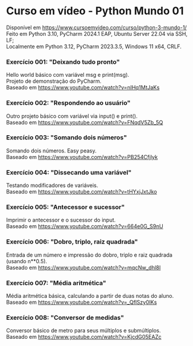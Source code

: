 # Curso em vídeo - Python Mundo 01
Disponível em https://www.cursoemvideo.com/curso/python-3-mundo-1/<br>
Feito em Python 3.10, PyCharm 2024.1 EAP, Ubuntu Server 22.04 via SSH, LF;<br>
Localmente em Python 3.12, PyCharm 2023.3.5, Windows 11 x64, CRLF.

### Exercício 001: "Deixando tudo pronto"
Hello world básico com variável msg e print(msg).<br>
Projeto de demonstração do PyCharm.<br>
Baseado em https://www.youtube.com/watch?v=nIHq1MtJaKs
### Exercício 002: "Respondendo ao usuário"
Outro projeto básico com variável via input() e print().<br>
Baseado em https://www.youtube.com/watch?v=FNqdV5Zb_5Q
### Exercício 003: "Somando dois números"
Somando dois números. Easy peasy.<br>
Baseado em https://www.youtube.com/watch?v=PB254Cfjlyk
### Exercício 004: "Dissecando uma variável"
Testando modificadores de variáveis.<br>
Baseado em https://www.youtube.com/watch?v=tHYxjJxtJko
### Exercício 005: "Antecessor e sucessor"
Imprimir o antecessor e o sucessor do input.<br>
Baseado em https://www.youtube.com/watch?v=664e0G_S9nU
### Exercício 006: "Dobro, triplo, raiz quadrada"
Entrada de um número e impressão do dobro, triplo e raiz quadrada (usando n**0.5).<br>
Baseado em https://www.youtube.com/watch?v=mqcNw_dhl8I
### Exercício 007: "Média aritmética"
Média aritmética básica, calculando a partir de duas notas do aluno.<br>
Baseado em https://www.youtube.com/watch?v=_QfISzy0IKs
### Exercício 008: "Conversor de medidas"
Conversor básico de metro para seus múltiplos e submúltiplos.<br>
Baseado em https://www.youtube.com/watch?v=KjcdG05EAZc